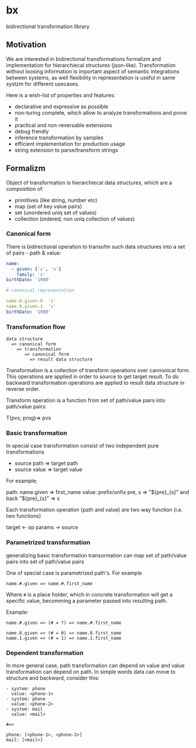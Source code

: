 # bx

bidirectional transformation library


## Motivation

We are interested in bidirectional transformations formalizm and implementation for
hierarchiecal structures (json-like). Transformation without loosing information is 
important aspect of semantic integrations between systems, as well flexibility in 
representation is useful in same systzm for different usecases.

Here is a wish-list of properties and features:

* declarative and expressive as possible
* non-turing complete, which allow to analyze transformations and prove it
* practical and non-reversable extensions
* debug frendly
* inference transformation by samples
* efficient implementation for production usage
* string extension to parse/transform strings



## Formalizm

Object of transformation is hierarchiecal data structures, which
are a composition of:

* primitives (like string, number etc)
* map (set of key value pairs)
* set (unordered uniq set of values)
* collection (ordered; non uniq collection of values)

### Canonical form

There is bidirectional operation to transofm such data 
structures into a set of pairs - path & value:


```yaml
name:
  - given: ['s', 's']
    family: 's'
birthDate: '1980'

# canonical representation

name.0.given.0  's'
name.0.given.1  's'
birthDate: '1980'
```

### Transformation flow

```
data structure 
  => canonical form 
    => transformation 
       => canonical form 
         => result data structure
```

Transformation is a collection of transform operations over cannonical form.
This operations are applied in order to source to get target result.
To do backward transformation operations are applied to result data structure
in reverse order.

Transform operation is a function from set of path/value pairs 
into path/value pairs:

T(pvs; prog)=> pvs


### Basic transformation

In special case transformation consist of two independent pure transformations

* source path => target path
* source value => target value

For example;

path: name.given => first_name
value: prefix/unfix  pre, s => "${pre}_{s}" and back "${pre}_{s}" => s

Each transformation operation (path and value) are two way function (i.e. two functions)

target <- op params -> source

### Parametrized transformation

generalizing basic transformation transormation can map
set of path/value pairs into set of path/value pairs

One of special case is parametrized path's. For example

```
name.#.given => name.#.first_name
```
Where `#` is a place holder, which in concrete transformation will get
a specific value, becomming a parameter passed into resulting path.

Example:

```
name.#.given => (# = ?) => name.#.first_name

name.0.given => (# = 0) => name.0.first_name
name.1.given => (# = 1) => name.1.first_name
```

### Dependent transformation

In more general case, path transformation can depend on value and value transformation can depend on path.
In simple words data can move to structure and backward, consider this:

```
- system: phone
  value: <phone-1>
- system: phone
  value: <phone-2>
- system: mail
  value: <mail>

#=>

phone: [<phone-1>, <phone-2>]
mail: [<mail>]

```



